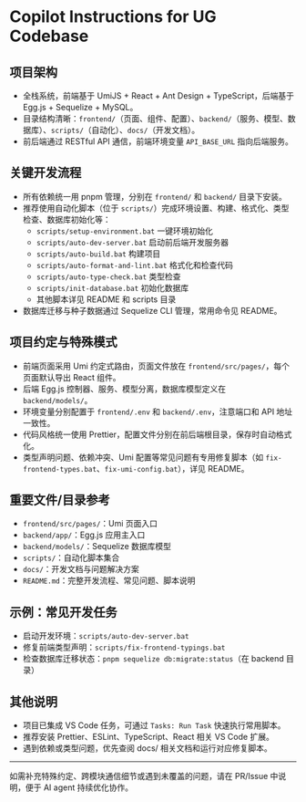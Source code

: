 # Copilot Instructions for UG Codebase

## 项目架构

- 全栈系统，前端基于 UmiJS + React + Ant Design + TypeScript，后端基于 Egg.js + Sequelize + MySQL。
- 目录结构清晰：`frontend/`（页面、组件、配置）、`backend/`（服务、模型、数据库）、`scripts/`（自动化）、`docs/`（开发文档）。
- 前后端通过 RESTful API 通信，前端环境变量 `API_BASE_URL` 指向后端服务。

## 关键开发流程

- 所有依赖统一用 pnpm 管理，分别在 `frontend/` 和 `backend/` 目录下安装。
- 推荐使用自动化脚本（位于 `scripts/`）完成环境设置、构建、格式化、类型检查、数据库初始化等：
  - `scripts/setup-environment.bat` 一键环境初始化
  - `scripts/auto-dev-server.bat` 启动前后端开发服务器
  - `scripts/auto-build.bat` 构建项目
  - `scripts/auto-format-and-lint.bat` 格式化和检查代码
  - `scripts/auto-type-check.bat` 类型检查
  - `scripts/init-database.bat` 初始化数据库
  - 其他脚本详见 README 和 scripts 目录
- 数据库迁移与种子数据通过 Sequelize CLI 管理，常用命令见 README。

## 项目约定与特殊模式

- 前端页面采用 Umi 约定式路由，页面文件放在 `frontend/src/pages/`，每个页面默认导出 React 组件。
- 后端 Egg.js 控制器、服务、模型分离，数据库模型定义在 `backend/models/`。
- 环境变量分别配置于 `frontend/.env` 和 `backend/.env`，注意端口和 API 地址一致性。
- 代码风格统一使用 Prettier，配置文件分别在前后端根目录，保存时自动格式化。
- 类型声明问题、依赖冲突、Umi 配置等常见问题有专用修复脚本（如 `fix-frontend-types.bat`、`fix-umi-config.bat`），详见 README。

## 重要文件/目录参考

- `frontend/src/pages/`：Umi 页面入口
- `backend/app/`：Egg.js 应用主入口
- `backend/models/`：Sequelize 数据库模型
- `scripts/`：自动化脚本集合
- `docs/`：开发文档与问题解决方案
- `README.md`：完整开发流程、常见问题、脚本说明

## 示例：常见开发任务

- 启动开发环境：`scripts/auto-dev-server.bat`
- 修复前端类型声明：`scripts/fix-frontend-typings.bat`
- 检查数据库迁移状态：`pnpm sequelize db:migrate:status`（在 backend 目录）

## 其他说明

- 项目已集成 VS Code 任务，可通过 `Tasks: Run Task` 快速执行常用脚本。
- 推荐安装 Prettier、ESLint、TypeScript、React 相关 VS Code 扩展。
- 遇到依赖或类型问题，优先查阅 docs/ 相关文档和运行对应修复脚本。

---

如需补充特殊约定、跨模块通信细节或遇到未覆盖的问题，请在 PR/Issue 中说明，便于 AI agent 持续优化协作。
